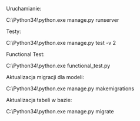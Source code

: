 Uruchamianie:

C:\Python34\python.exe manage.py runserver

Testy:

C:\Python34\python.exe manage.py test -v 2

Functional Test:

C:\Python34\python.exe functional_test.py

Aktualizacja migracji dla modeli:

C:\Python34\python.exe manage.py makemigrations

Aktualizacja tabeli w bazie:

C:\Python34\python.exe manage.py migrate
